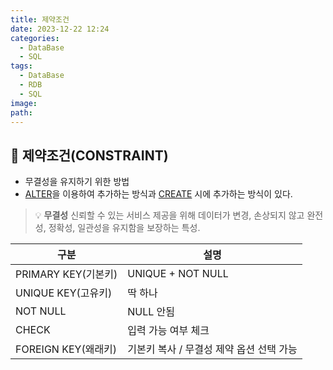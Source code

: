 ```yaml
---
title: 제약조건
date: 2023-12-22 12:24
categories:
  - DataBase
  - SQL
tags:
  - DataBase
  - RDB
  - SQL
image: 
path:
---
```


## 🌈 제약조건(CONSTRAINT)

- 무결성을 유지하기 위한 방법
- [ALTER](https://sonjh919.github.io/posts/ALTER)을 이용하여 추가하는 방식과 [CREATE](https://sonjh919.github.io/posts/CREATE) 시에 추가하는 방식이 있다.

>💡 **무결성**
 신뢰할 수 있는 서비스 제공을 위해 데이터가 변경, 손상되지 않고 완전성, 정확성, 일관성을 유지함을 보장하는 특성.

|구분|설명|
|---|---|
|PRIMARY KEY(기본키)|UNIQUE + NOT NULL|
|UNIQUE KEY(고유키)|딱 하나|
|NOT NULL|NULL 안됨|
|CHECK|입력 가능 여부 체크|
|FOREIGN KEY(왜래키)|기본키 복사 / 무결성 제약 옵션 선택 가능|
